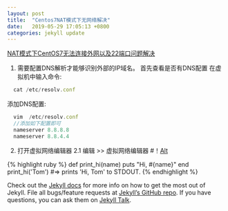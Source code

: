 ```yaml
---
layout: post
title:  "Centos7NAT模式下无网络解决"
date:   2019-05-29 17:05:13 +0800
categories: jekyll update
---
```

[NAT模式下CentOS7无法连接外网以及22端口问题解决](NAT模式下CentOS7无法连接外网以及22端口问题解决)
1. 需要配置DNS解析才能够识别外部的IP域名。
首先查看是否有DNS配置
在虚拟机中输入命令:
```javascript
  cat /etc/resolv.conf
```
添加DNS配置:
```javascript
  vim  /etc/resolv.conf
  //添加如下配置即可
  nameserver 8.8.8.8
  nameserver 8.8.4.4
```
2. 打开虚拟网络编辑器
 2.1  编辑 >> 虚拟网络编辑器
#！[Alt]()

{% highlight ruby %}
def print_hi(name)
  puts "Hi, #{name}"
end
print_hi('Tom')
#=> prints 'Hi, Tom' to STDOUT.
{% endhighlight %}

Check out the [Jekyll docs][jekyll-docs] for more info on how to get the most out of Jekyll. File all bugs/feature requests at [Jekyll’s GitHub repo][jekyll-gh]. If you have questions, you can ask them on [Jekyll Talk][jekyll-talk].

[jekyll-docs]: https://jekyllrb.com/docs/home
[jekyll-gh]:   https://github.com/jekyll/jekyll
[jekyll-talk]: https://talk.jekyllrb.com/
